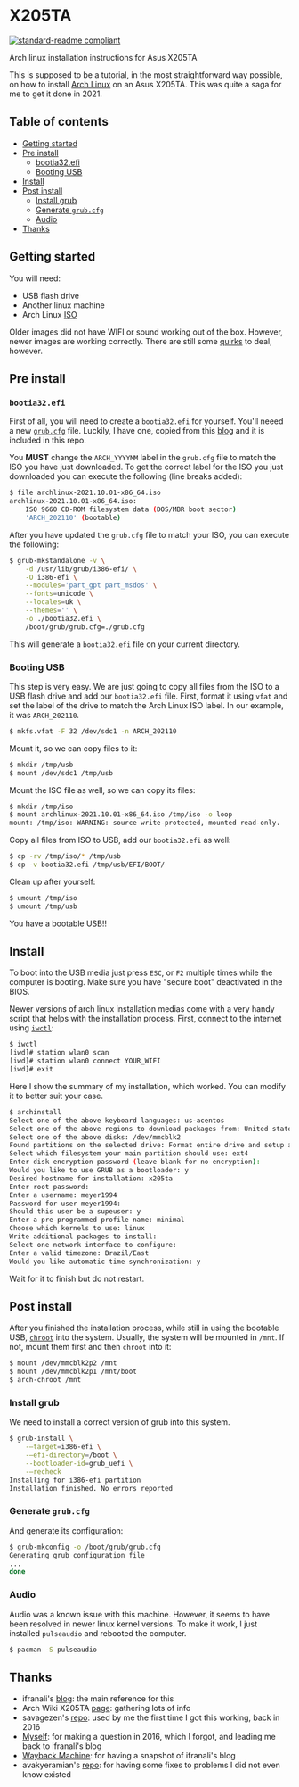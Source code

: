 # X205TA

[![standard-readme compliant](https://img.shields.io/badge/readme%20style-standard-brightgreen.svg?style=flat-square)](https://github.com/RichardLitt/standard-readme)

Arch linux installation instructions for Asus X205TA

This is supposed to be a tutorial, in the most straightforward way possible, on
how to install [Arch Linux][1] on an Asus X205TA. This was quite a saga for me
to get it done in 2021.

## Table of contents

- [Getting started](#getting-started)
- [Pre install](#pre-install)
  - [bootia32.efi](#bootia32efi)
  - [Booting USB](#booting-usb)
- [Install](#install)
- [Post install](#post-install)
  - [Install grub](#install-grub)
  - [Generate `grub.cfg`](#generate-grubcfg)
  - [Audio](#audio)
- [Thanks](#thanks)

## Getting started

You will need:

- USB flash drive
- Another linux machine
- Arch Linux [ISO][2]

Older images did not have WIFI or sound working out of the box. However, newer
images are working correctly. There are still some [quirks][8] to deal,
however.

## Pre install

### `bootia32.efi`

First of all, you will need to create a `bootia32.efi` for yourself. You'll
neeed a new [`grub.cfg`](./grub.cfg) file. Luckily, I have one, copied from
this [blog][3] and it is included in this repo.

You **MUST** change the `ARCH_YYYYMM` label in the `grub.cfg` file to match the
ISO you have just downloaded. To get the correct label for the ISO you just
downloaded you can execute the following (line breaks added):

```sh
$ file archlinux-2021.10.01-x86_64.iso
archlinux-2021.10.01-x86_64.iso:
    ISO 9660 CD-ROM filesystem data (DOS/MBR boot sector)
    'ARCH_202110' (bootable)
```

After you have updated the `grub.cfg` file to match your ISO, you can execute
the following:

```sh
$ grub-mkstandalone -v \
    -d /usr/lib/grub/i386-efi/ \
    -O i386-efi \
    --modules='part_gpt part_msdos' \
    --fonts=unicode \
    --locales=uk \
    --themes='' \
    -o ./bootia32.efi \
    /boot/grub/grub.cfg=./grub.cfg
```

This will generate a `bootia32.efi` file on your current directory.

### Booting USB

This step is very easy. We are just going to copy all files from the ISO to a
USB flash drive and add our `bootia32.efi` file. First, format it using `vfat`
and set the label of the drive to match the Arch Linux ISO label. In our
example, it was `ARCH_202110`.

```sh
$ mkfs.vfat -F 32 /dev/sdc1 -n ARCH_202110
```

Mount it, so we can copy files to it:

```sh
$ mkdir /tmp/usb
$ mount /dev/sdc1 /tmp/usb
```

Mount the ISO file as well, so we can copy its files:

```sh
$ mkdir /tmp/iso
$ mount archlinux-2021.10.01-x86_64.iso /tmp/iso -o loop
mount: /tmp/iso: WARNING: source write-protected, mounted read-only.
```

Copy all files from ISO to USB, add our `bootia32.efi` as well:

```sh
$ cp -rv /tmp/iso/* /tmp/usb
$ cp -v bootia32.efi /tmp/usb/EFI/BOOT/
```

Clean up after yourself:

```sh
$ umount /tmp/iso
$ umount /tmp/usb
```

You have a bootable USB!!


## Install

To boot into the USB media just press `ESC`, or `F2` multiple times while the
computer is booting. Make sure you have "secure boot" deactivated in the BIOS.

Newer versions of arch linux installation medias come with a very handy script
that helps with the installation process. First, connect to the internet using
[`iwctl`][4]:

```sh
$ iwctl
[iwd]# station wlan0 scan
[iwd]# station wlan0 connect YOUR_WIFI
[iwd]# exit
```

Here I show the summary of my installation, which worked. You can modify it to
better suit your case.

```sh
$ archinstall
Select one of the above keyboard languages: us-acentos
Select one of the above regions to download packages from: United states
Select one of the above disks: /dev/mmcblk2
Found partitions on the selected drive: Format entire drive and setup a basic partition scheme
Select which filesystem your main partition should use: ext4
Enter disk encryption password (leave blank for no encryption):
Would you like to use GRUB as a bootloader: y
Desired hostname for installation: x205ta
Enter root password:
Enter a username: meyer1994
Password for user meyer1994:
Should this user be a supeuser: y
Enter a pre-programmed profile name: minimal
Choose which kernels to use: linux
Write additional packages to install:
Select one network interface to configure:
Enter a valid timezone: Brazil/East
Would you like automatic time synchronization: y
```

Wait for it to finish but do not restart.

## Post install

After you finished the installation process, while still in using the bootable
USB, [`chroot`][9] into the system. Usually, the system will be mounted in
`/mnt`. If not, mount them first and then `chroot` into it:

```sh
$ mount /dev/mmcblk2p2 /mnt
$ mount /dev/mmcblk2p1 /mnt/boot
$ arch-chroot /mnt
```

### Install grub

We need to install a correct version of grub into this system.

```sh
$ grub-install \
    -–target=i386-efi \
    -–efi-directory=/boot \
    --bootloader-id=grub_uefi \
    -–recheck
Installing for i386-efi partition
Installation finished. No errors reported
```

### Generate `grub.cfg`

And generate its configuration:

```sh
$ grub-mkconfig -o /boot/grub/grub.cfg
Generating grub configuration file
...
done
```

### Audio

Audio was a known issue with this machine. However, it seems to have been
resolved in newer linux kernel versions. To make it work, I just installed
`pulseaudio` and rebooted the computer.

```sh
$ pacman -S pulseaudio
```

## Thanks

- ifranali's [blog][6]: the main reference for this
- Arch Wiki X205TA [page][5]: gathering lots of info
- savagezen's [repo][7]: used by me the first time I got this working, back in
2016
- [Myself][10]: for making a question in 2016, which I forgot, and leading me
back to ifranali's blog
- [Wayback Machine][11]: for having a snapshot of ifranali's blog
- avakyeramian's [repo][8]: for having some fixes to problems I did not even
know existed

[1]: https://archlinux.org/
[2]: https://archlinux.org/download/
[3]: https://web.archive.org/web/20200803060417/https://ifranali.blogspot.com/2015/04/installing-arch-linux-on-asus-x205ta.html
[4]: https://wiki.archlinux.org/title/Iwd#iwctl
[5]: https://wiki.archlinux.org/title/ASUS_x205ta
[6]: https://web.archive.org/web/20200803060417/https://ifranali.blogspot.com/2015/04/installing-arch-linux-on-asus-x205ta.html
[7]: https://web.archive.org/web/20211016143553/https://github.com/savagezen/x205ta
[8]: https://web.archive.org/web/20211016142109/https://github.com/avakyeramian/Asus_X205TA_Debian_Fix
[9]: https://wiki.archlinux.org/title/Chroot
[10]: https://web.archive.org/web/20211016143503/https://superuser.com/questions/1071080/usb-does-not-boot-when-trying-to-install-linux-on-my-asus-eeebook-x205ta
[11]: https://web.archive.org/

